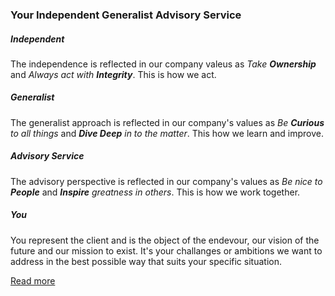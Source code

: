 ### Your Independent Generalist Advisory Service

##### Independent
The independence is reflected in our company valeus as _Take **Ownership**_ and _Always act with **Integrity**_. This is how we act.

##### Generalist
The generalist approach is reflected in our company's values as _Be **Curious** to all things_ and _**Dive Deep** in to the matter_. This how we learn and improve.

##### Advisory Service
The advisory perspective is reflected in our company's values as _Be nice to **People**_ and _**Inspire** greatness in others_. This is how we work together.

##### You
You represent the client and is the object of the endevour, our vision of the future and our mission to exist. It's your challanges or ambitions we want to address in the best possible way that suits your specific situation. 

[Read more](/about/whoweare)